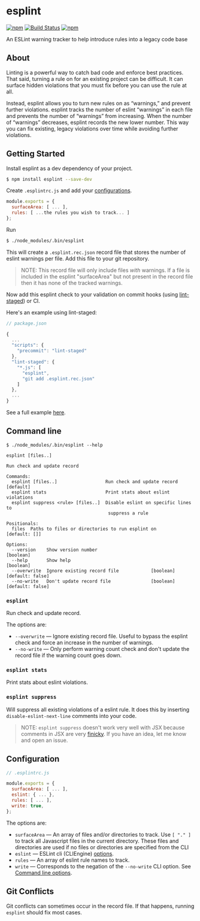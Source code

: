 # esplint

[![npm](https://img.shields.io/npm/v/esplint.svg?style=flat-square)](https://www.npmjs.com/package/esplint)
[![Build Status](https://img.shields.io/travis/hjylewis/esplint/master.svg?style=flat-square)](https://travis-ci.org/hjylewis/esplint)
[![npm](https://img.shields.io/npm/l/esplint.svg?style=flat-square)](https://github.com/hjylewis/esplint/blob/master/LICENSE)

An ESLint warning tracker to help introduce rules into a legacy code base

## About

Linting is a powerful way to catch bad code and enforce best practices. That said, turning a rule on for an existing project can be difficult. It can surface hidden violations that you must fix before you can use the rule at all.

Instead, esplint allows you to turn new rules on as “warnings,” and prevent further violations. esplint tracks the number of eslint “warnings” in each file and prevents the number of “warnings” from increasing. When the number of “warnings” decreases, esplint records the new lower number. This way you can fix existing, legacy violations over time while avoiding further violations.

## Getting Started

Install esplint as a dev dependency of your project.

```sh
$ npm install esplint --save-dev
```

Create `.esplintrc.js` and add your [configurations](#configuration).

```js
module.exports = {
  surfaceArea: [ ... ],
  rules: [ ...the rules you wish to track... ]
};
```

Run

```sh
$ ./node_modules/.bin/esplint
```

This will create a `.esplint.rec.json` record file that stores the number of eslint warnings per file. Add this file to your git repository.

> NOTE: This record file will only include files _with_ warnings. If a file is included in the esplint "surfaceArea" but not present in the record file then it has none of the tracked warnings.

Now add this esplint check to your validation on commit hooks (using [lint-staged](https://github.com/okonet/lint-staged)) or CI.

Here's an example using lint-staged:

```js
// package.json

{
  ...
  "scripts": {
    "precommit": "lint-staged"
  },
  "lint-staged": {
    "*.js": [
      "esplint",
      "git add .esplint.rec.json"
    ]
  },
  ...
}
```

See a full example [here](example).

## Command line

```
$ ./node_modules/.bin/esplint --help

esplint [files..]

Run check and update record

Commands:
  esplint [files..]                  Run check and update record      [default]
  esplint stats                      Print stats about eslint violations
  esplint suppress <rule> [files..]  Disable eslint on specific lines to
                                      suppress a rule

Positionals:
  files  Paths to files or directories to run esplint on           [default: []]

Options:
  --version    Show version number                                     [boolean]
  --help       Show help                                               [boolean]
  --overwrite  Ignore existing record file            [boolean] [default: false]
  --no-write   Don't update record file               [boolean] [default: false]
```

### `esplint`

Run check and update record.

The options are:

- `--overwrite` — Ignore existing record file. Useful to bypass the esplint check and force an increase in the number of warnings.
- `--no-write` — Only perform warning count check and don't update the record file if the warning count goes down.

### `esplint stats`

Print stats about eslint violations.

### `esplint suppress`

Will suppress all existing violations of a eslint rule. It does this by inserting `disable-eslint-next-line` comments into your code.

> NOTE: `esplint suppress` doesn't work very well with JSX because comments in JSX are very [finicky](https://github.com/eslint/eslint/issues/7030). If you have an idea, let me know and open an issue.

## Configuration

```js
// .esplintrc.js

module.exports = {
  surfaceArea: [ ... ],
  eslint: { ... },
  rules: [ ... ],
  write: true,
};
```

The options are:

- `surfaceArea` — An array of files and/or directories to track. Use `[ "." ]` to track all Javascript files in the current directory. These files and directories are used if no files or directories are specified from the CLI
- `eslint` — ESLint cli (CLIEngine) [options](https://eslint.org/docs/developer-guide/nodejs-api#cliengine).
- `rules` — An array of eslint rule names to track.
- `write` — Corresponds to the negation of the `--no-write` CLI option. See [Command line options](#command-line-options).

## Git Conflicts

Git conflicts can sometimes occur in the record file. If that happens, running `esplint` should fix most cases.
